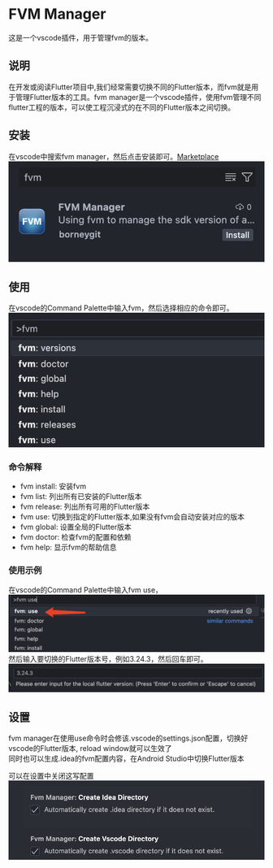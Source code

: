 # FVM Manager
这是一个vscode插件，用于管理fvm的版本。

## 说明
在开发或阅读Flutter项目中,我们经常需要切换不同的Flutter版本，而fvm就是用于管理Flutter版本的工具。fvm manager是一个vscode插件，使用fvm管理不同flutter工程的版本，可以使工程沉浸式的在不同的Flutter版本之间切换。

## 安装
在vscode中搜索fvm manager，然后点击安装即可。[Marketplace](https://marketplace.visualstudio.com/items?itemName=borneygit.fvm-manager)
![alt text](images/install.png)

## 使用
在vscode的Command Palette中输入fvm，然后选择相应的命令即可。
![alt text](images/palette.png)

### 命令解释
- fvm install: 安装fvm
- fvm list: 列出所有已安装的Flutter版本
- fvm release: 列出所有可用的Flutter版本
- fvm use: 切换到指定的Flutter版本,如果没有fvm会自动安装对应的版本
- fvm global: 设置全局的Flutter版本
- fvm doctor: 检查fvm的配置和依赖
- fvm help: 显示fvm的帮助信息

### 使用示例
在vscode的Command Palette中输入fvm use，
![alt text](images/use.png)
然后输入要切换的Flutter版本号，例如3.24.3，然后回车即可。
![alt text](images/use_version.png)


## 设置
fvm manager在使用use命令时会修该.vscode的settings.json配置，切换好vscode的Flutter版本, reload window就可以生效了<br>
同时也可以生成.idea的fvm配置内容，在Android Studio中切换Flutter版本

可以在设置中关闭这写配置
![alt text](images/settings.png)